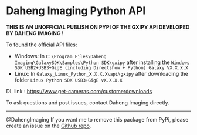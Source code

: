 # Daheng Imaging Python API

**THIS IS AN UNOFFICIAL PUBLISH ON PYPI OF THE GXIPY API DEVELOPED BY DAHENG IMAGING !**  

To found the official API files:
- Windows: In `C:\Program Files\Daheng Imaging\GalaxySDK\Samples\Python SDK\gxipy` after installing the `Windows SDK USB2+USB3+GigE (including Directshow + Python) Galaxy VX.X.X.X`
- Linux: In `Galaxy_Linux_Python_X.X.X.X\api\gxipy` after downloading the folder `Linux Python SDK USB3+GigE vX.X.X.X`

DL link : https://www.get-cameras.com/customerdownloads

To ask questions and post issues, contact Daheng Imaging directly.  

---
@DahengImaging If you want me to remove this package from PyPi, please create an issue on the [Github repo](https://github.com/maximecharriere/iai-gxipy).